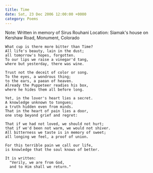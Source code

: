 ```yaml
---
title: Time
date: Sat, 23 Dec 2006 12:00:00 +0000
category: Poems
---
```


Note: Written in memory of Sirus Rouhani
Location: Siamak's house on Kershaw Road, Monument, Colorado

    What cup is there more bitter than Time?  
    All life's beauty, lain in the dust;  
    all tomorrow's hopes, forgotten.  
    To our lips we raise a vinegar'd tang,  
    where but yesterday, there was wine.

    Trust not the deceit of color or song.  
    To the eyes, a wondrous thing;  
    to the ears, a paean of heaven.  
    Already the Puppeteer readies his box,  
    where he hides them all before long.

    Yet, in the lover's heart lies a secret.  
    A knowledge unknown to tongues;  
    a truth hidden even from minds.  
    That in the heart of pain lies a door,  
    one step beyond grief and regret:

    That if we had not loved, we should not hurt;  
    that if we'd been not warm, we would not shiver.  
    All bitterness we taste is in memory of sweet;  
    all longing we feel, a proof of union.

    For this terrible pain we call our life,  
    is knowledge that the soul knows of better.

    It is written:  
      "Verily, we are from God,  
      and to Him shall we return."
